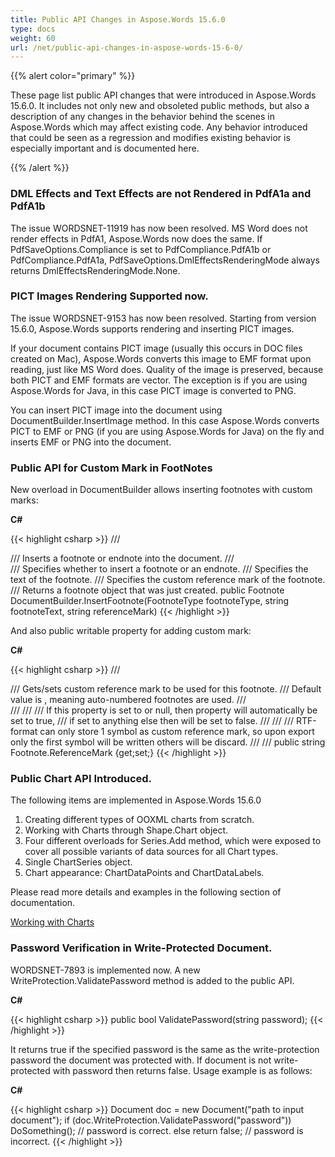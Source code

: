 ```yaml
---
title: Public API Changes in Aspose.Words 15.6.0
type: docs
weight: 60
url: /net/public-api-changes-in-aspose-words-15-6-0/
---
```


{{% alert color="primary" %}} 

These page list public API changes that were introduced in Aspose.Words 15.6.0. It includes not only new and obsoleted public methods, but also a description of any changes in the behavior behind the scenes in Aspose.Words which may affect existing code. Any behavior introduced that could be seen as a regression and modifies existing behavior is especially important and is documented here.

{{% /alert %}} 

### **DML Effects and Text Effects are not Rendered in PdfA1a and PdfA1b**

The issue WORDSNET-11919 has now been resolved. MS Word does not render effects in PdfA1, Aspose.Words now does the same. If PdfSaveOptions.Compliance is set to PdfCompliance.PdfA1b or PdfCompliance.PdfA1a, PdfSaveOptions.DmlEffectsRenderingMode always returns DmlEffectsRenderingMode.None.

### **PICT Images Rendering Supported now.**

The issue WORDSNET-9153 has now been resolved. Starting from version 15.6.0, Aspose.Words supports rendering and inserting PICT images.

If your document contains PICT image (usually this occurs in DOC files created on Mac), Aspose.Words converts this image to EMF format upon reading, just like MS Word does. Quality of the image is preserved, because both PICT and EMF formats are vector. The exception is if you are using Aspose.Words for Java, in this case PICT image is converted to PNG.

You can insert PICT image into the document using DocumentBuilder.InsertImage method. In this case Aspose.Words converts PICT to EMF or PNG (if you are using Aspose.Words for Java) on the fly and inserts EMF or PNG into the document.

### **Public API for Custom Mark in FootNotes**

New overload in DocumentBuilder allows inserting footnotes with custom marks:

**C#**

{{< highlight csharp >}}
/// <summary>
/// Inserts a footnote or endnote into the document.
/// </summary>
/// <param name="footnoteType">Specifies whether to insert a footnote or an endnote.</param>
/// <param name="footnoteText">Specifies the text of the footnote.</param>
/// <param name="referenceMark">Specifies the custom reference mark of the footnote.</param>
/// <returns>Returns a footnote object that was just created.</returns>
public Footnote DocumentBuilder.InsertFootnote(FootnoteType footnoteType, string footnoteText, string referenceMark)
{{< /highlight >}}

And also public writable property for adding custom mark:

**C#**

{{< highlight csharp >}}
/// <summary>
/// Gets/sets custom reference mark to be used for this footnote.
/// Default value is <see cref="String.Empty"/>, meaning auto-numbered footnotes are used.
/// </summary>
/// <remarks>
/// <para>
/// If this property is set to <see cref="String.Empty"/> or null, then <see cref="IsAuto"/> property will automatically be set to true,
/// if set to anything else then <see cref="IsAuto"/> will be set to false.
/// </para>
/// <para>
/// RTF-format can only store 1 symbol as custom reference mark, so upon export only the first symbol will be written others will be discard.
/// </para>
/// </remarks>
public string Footnote.ReferenceMark {get;set;}
{{< /highlight >}}

### **Public Chart API Introduced.**

The following items are implemented in Aspose.Words 15.6.0

1. Creating different types of OOXML charts from scratch.
1. Working with Charts through Shape.Chart object.
1. Four different overloads for Series.Add method, which were exposed to cover all possible variants of data sources for all Chart types.
1. Single ChartSeries object.
1. Chart appearance: ChartDataPoints and ChartDataLabels.

Please read more details and examples in the following section of documentation.

[Working with Charts](https://docs.aspose.com/words/net/working-with-charts/)

### **Password Verification in Write-Protected Document.**

WORDSNET-7893 is implemented now. A new WriteProtection.ValidatePassword method is added to the public API.

**C#**

{{< highlight csharp >}}
public bool ValidatePassword(string password);
{{< /highlight >}}

It returns true if the specified password is the same as the write-protection password the document was protected with. If document is not write-protected with password then returns false.
Usage example is as follows:

**C#**

{{< highlight csharp >}}
Document doc = new Document("path to input document");
if (doc.WriteProtection.ValidatePassword("password"))
 DoSomething();
 // password is correct.
else
 return false;
 // password is incorrect.
{{< /highlight >}}
